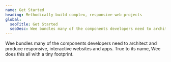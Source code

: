```yaml
---
name: Get Started
heading: Methodically build complex, responsive web projects
global:
  seoTitle: Get Started
  seoDesc: Wee bundles many of the components developers need to architect and produce responsive, interactive websites and apps.
---
```


Wee bundles many of the components developers need to architect and produce responsive, interactive websites and apps. True to its name, Wee does this all with a tiny footprint.